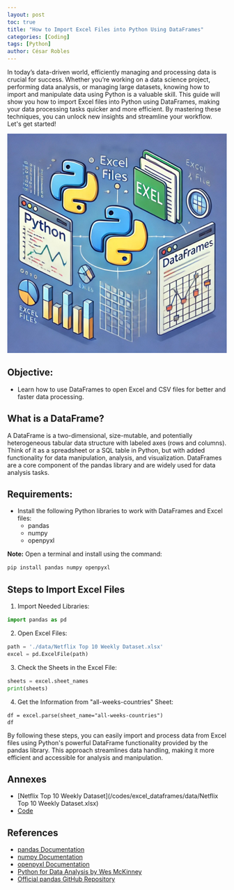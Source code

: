 ```yaml
---
layout: post
toc: true
title: "How to Import Excel Files into Python Using DataFrames"
categories: [Coding]
tags: [Python]
author: César Robles
---
```

In today’s data-driven world, efficiently managing and processing data is crucial for success. Whether you’re working on a data science project, performing data analysis, or managing large datasets, knowing how to import and manipulate data using Python is a valuable skill. This guide will show you how to import Excel files into Python using DataFrames, making your data processing tasks quicker and more efficient. By mastering these techniques, you can unlock new insights and streamline your workflow. Let's get started!

![Python Dataframes - DALL-E 3.0](/imag/post_images/python_dataframes.jpg)

## Objective:
- Learn how to use DataFrames to open Excel and CSV files for better and faster data processing.

## What is a DataFrame?
A DataFrame is a two-dimensional, size-mutable, and potentially heterogeneous tabular data structure with labeled axes (rows and columns). Think of it as a spreadsheet or a SQL table in Python, but with added functionality for data manipulation, analysis, and visualization. DataFrames are a core component of the pandas library and are widely used for data analysis tasks.

## Requirements:
- Install the following Python libraries to work with DataFrames and Excel files:
    * pandas
    * numpy
    * openpyxl

**Note:** Open a terminal and install using the command:
```bash
pip install pandas numpy openpyxl
```

## Steps to Import Excel Files
1. Import Needed Libraries:
```python
import pandas as pd
```
2. Open Excel Files:
```python
path = './data/Netflix Top 10 Weekly Dataset.xlsx'
excel = pd.ExcelFile(path)
```
3. Check the Sheets in the Excel File:
```python
sheets = excel.sheet_names
print(sheets)
```
4. Get the Information from "all-weeks-countries" Sheet:
```
df = excel.parse(sheet_name="all-weeks-countries")
df
```

By following these steps, you can easily import and process data from Excel files using Python's powerful DataFrame functionality provided by the pandas library. This approach streamlines data handling, making it more efficient and accessible for analysis and manipulation.

## Annexes
* [Netflix Top 10 Weekly Dataset](/codes/excel_dataframes/data/Netflix Top 10 Weekly Dataset.xlsx)
* [Code](/codes/excel_dataframes)

## References
- [pandas Documentation](https://pandas.pydata.org/pandas-docs/stable/)
- [numpy Documentation](https://numpy.org/doc/)
- [openpyxl Documentation](https://openpyxl.readthedocs.io/en/stable/)
- [Python for Data Analysis by Wes McKinney](https://www.oreilly.com/library/view/python-for-data/9781491957653/)
- [Official pandas GitHub Repository](https://github.com/pandas-dev/pandas)
